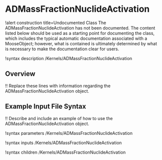 # ADMassFractionNuclideActivation

!alert construction title=Undocumented Class
The ADMassFractionNuclideActivation has not been documented. The content listed below should be used as a starting point for
documenting the class, which includes the typical automatic documentation associated with a
MooseObject; however, what is contained is ultimately determined by what is necessary to make the
documentation clear for users.

!syntax description /Kernels/ADMassFractionNuclideActivation

## Overview

!! Replace these lines with information regarding the ADMassFractionNuclideActivation object.

## Example Input File Syntax

!! Describe and include an example of how to use the ADMassFractionNuclideActivation object.

!syntax parameters /Kernels/ADMassFractionNuclideActivation

!syntax inputs /Kernels/ADMassFractionNuclideActivation

!syntax children /Kernels/ADMassFractionNuclideActivation
